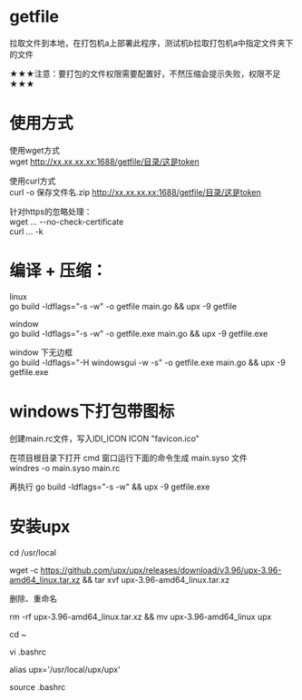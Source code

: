 # getfile
拉取文件到本地，在打包机a上部署此程序，测试机b拉取打包机a中指定文件夹下的文件

★★★注意：要打包的文件权限需要配置好，不然压缩会提示失败，权限不足★★★

# 使用方式

使用wget方式  
wget http://xx.xx.xx.xx:1688/getfile/目录/这是token

使用curl方式  
curl -o 保存文件名.zip http://xx.xx.xx.xx:1688/getfile/目录/这是token

针对https的忽略处理：  
wget  ... --no-check-certificate  
curl ... -k


# 编译 + 压缩：

linux  
go build -ldflags="-s -w" -o getfile main.go && upx -9 getfile

window  
go build -ldflags="-s -w" -o getfile.exe main.go && upx -9 getfile.exe

window 下无边框  
go build -ldflags="-H windowsgui -w -s" -o getfile.exe  main.go && upx -9 getfile.exe

# windows下打包带图标
创建main.rc文件，写入IDI_ICON ICON "favicon.ico"  

在项目根目录下打开 cmd 窗口运行下面的命令生成 main.syso 文件  
windres -o main.syso main.rc  

再执行 go build -ldflags="-s -w" && upx -9 getfile.exe

# 安装upx
cd /usr/local

wget -c https://github.com/upx/upx/releases/download/v3.96/upx-3.96-amd64_linux.tar.xz && tar xvf upx-3.96-amd64_linux.tar.xz

删除、重命名

rm -rf upx-3.96-amd64_linux.tar.xz && mv upx-3.96-amd64_linux upx

cd ~

vi .bashrc

alias upx='/usr/local/upx/upx'

source .bashrc


